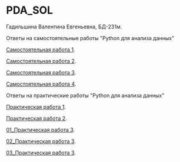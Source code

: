 # PDA_SOL
Гадильшина Валентина Евгеньевна, БД-231м.

Ответы на самостоятельные работы "Python для анализа данных"

[Самостоятельная работа 1](/Самостоятельная_работа_1.ipynb).

[Самостоятельная работа 2](/Самостоятельная_работа_2_numpy.ipynb).

[Самостоятельная работа 3](/Самостоятельная_работа_3_pandas.ipynb).

[Самостоятельная работа 4](/Самостоятельная_работа_4_visualisation.ipynb).

Ответы на практические работы "Python для анализа данных"

[Практическая работа 1](/Exercise_1_Gadilshina_VE.ipynb).

[Практическая работа 2](/Практическая_работа_2_Gadilshina_VE.ipynb).

[01_Практическая работа 3](/01_Практическая_работа_3.ipynb).

[02_Практическая работа 3](/02_Практическая_работа_3.ipynb).

[03_Практическая работа 3](/03_Практическая_работа_3.ipynb).
